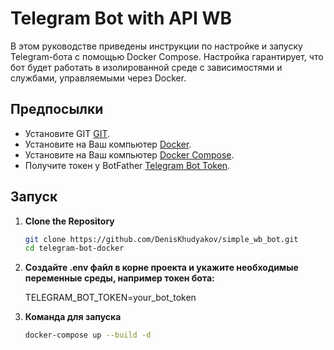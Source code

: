 # Telegram Bot with API WB

В этом руководстве приведены инструкции по настройке и запуску Telegram-бота с помощью Docker Compose. Настройка гарантирует, что бот будет работать в изолированной среде с зависимостями и службами, управляемыми через Docker.
## Предпосылки

- Установите GIT [GIT](https://git-scm.com/book/en/v2/Getting-Started-Installing-Git).
- Установите на Ваш компьютер [Docker](https://www.docker.com/get-started).
- Установите на Ваш компьютер [Docker Compose](https://docs.docker.com/compose/install/).
- Получите токен у BotFather [Telegram Bot Token](https://core.telegram.org/bots#creating-a-new-bot).



## Запуск

1. **Clone the Repository**

   ```bash
   git clone https://github.com/DenisKhudyakov/simple_wb_bot.git
   cd telegram-bot-docker

2. **Создайте .env файл в корне проекта и укажите необходимые переменные среды, например токен бота:**
    
    TELEGRAM_BOT_TOKEN=your_bot_token

3. **Команда для запуска**

    ```bash
   docker-compose up --build -d
